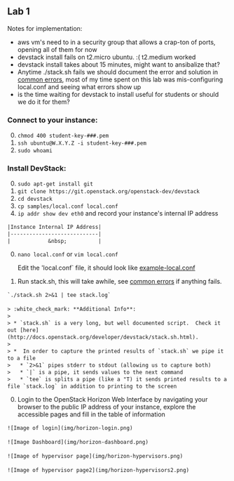 ## Lab 1

Notes for implementation:
* aws vm's need to in a security group that allows a crap-ton of ports, opening all of them for now 
* devstack install fails on t2.micro ubuntu. :( t2.medium worked
* devstack install takes about 15 minutes, might want to ansibalize that? 
* Anytime ./stack.sh fails we should document the error and solution in [common errors](common-errors.md), most of my time spent on this lab was mis-configuring local.conf and seeing what errors show up
* is the time waiting for devstack to install useful for students or should we do it for them?  

### Connect to your instance:
  0. `chmod 400 student-key-###.pem`
  0. `ssh ubuntu@W.X.Y.Z -i student-key-###.pem`
  0. `sudo whoami`

### Install DevStack:
  0. `sudo apt-get install git`
  0. `git clone https://git.openstack.org/openstack-dev/devstack`
  0. `cd devstack`
  0. `cp samples/local.conf local.conf`
  0. `ip addr show dev eth0` and record your instance's internal IP address 
  
    |Instance Internal IP Address|
    |----------------------------|
    |            &nbsp;          |
    
  0. `nano local.conf` or `vim local.conf`
      
      Edit the 'local.conf` file, it should look like [example-local.conf](example-local.conf) 

  0. Run stack.sh, this will take awhile, see [common errors](common-errors.md) if anything fails.
    
    `./stack.sh 2>&1 | tee stack.log`

    > :white_check_mark: **Additional Info**:
    >
    > * `stack.sh` is a very long, but well documented script.  Check it out [here](http://docs.openstack.org/developer/devstack/stack.sh.html).
    >
    > *  In order to capture the printed results of `stack.sh` we pipe it to a file
    >   * `2>&1` pipes stderr to stdout (allowing us to capture both)
    >   * `|` is a pipe, it sends values to the next command
    >   * `tee` is splits a pipe (like a "T) it sends printed results to a file `stack.log` in addition to printing to the screen

  0. Login to the OpenStack Horizon Web Interface by navigating your browser to the public IP address of your instance, explore the accessible pages and fill in the table of information

    ![Image of login](img/horizon-login.png)
    
    ![Image Dashboard](img/horizon-dashboard.png)
    
    ![Image of hypervisor page](img/horizon-hypervisors.png)

    ![Image of hypervisor page2](img/horizon-hypervisors2.png)
